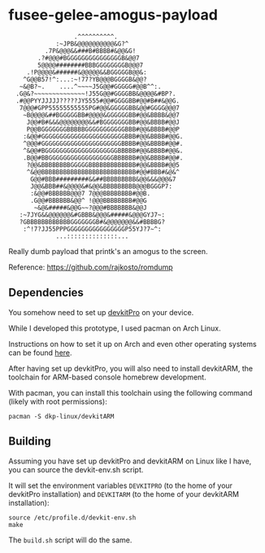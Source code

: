 # fusee-gelee-amogus-payload

```
                  .^^^^^^^^^^.
             :~JPB&@@@@@@@@@@&G?^
          .7P&@@@&&###B#BBBB#&@@&G!
        .?#@@@#BGGGGGGGGGGGGGGGB&@@7
        5@@@@########BBBGGGGGGGGB@@@7
     .!P@@@@&######&@@@@@&&BGGGGGB@@&:
    ^G@@B57!^:...:~!77?YB@@@BGGGGB&@@?
   ~&@B?~.    ....^~~~~J5G@@#GGGGG#@@B^^:.
  .G@&?~~~~~~~~~~~~~~!J55G@@#GGGGBB&@@@@&#BP?.
  .#@@PYYJJJJJ?????JY5555#@@#GGGGBB#@@#B##&@@G.
   7@@@#GPP55555555555PG#@@&GGGGGBB&@@#GGGG@@@7
    ~B@@@@&##BGGGGGBB#@@@@&GGGGGGBB#@@&BBBB&@@7
     J@@#B#&&&@@@@@@@@&&#BGGGGGGGBB#@@&BBBB#@@J
     P@@BGGGGGGGBBBBBGGGGGGGGGGGBBB#@@&BBBB#@@P
    :&@@#GGGGGGGGGGGGGGGGGGGGGGGBBB#@@&BBBB#@@G.
    ^@@@#GGGGGGGGGGGGGGGGGGGGGGBBBB#@@&BBBB#@@#.
    ^&@@#BGGGGGGGGGGGGGGGGGGGGBBBBB#@@&BBBB#@@&.
    .B@@#BBGGGGGGGGGGGGGGGGGGBBBBBB#@@&BBBB#@@#.
     ?@@&BBBBBBBBGGGGGBBBBBBBBBBBBB#@@&BBBB#@@5
     ^&@@BBBBBBBBBBBBBBBBBBBBBBBBBB#@@#BBB#&@&^
      G@@#BBB#########&&##BBBBBBBBB&@@&&&@@@&7
      J@@&BBB##&@@@@&#&@@&BBBBBBBBB@@@BGGGP7:
      :&@@#BBBBBB@@@7 7@@@BBBBBBBB#@@B.
      .G@@#BBBBBB&@@^ !@@@BBBBBBBB#@@G
       ~&@&#####&@@G~~?@@@#BBBBBBB&@@J
   :~7JYG&&@@@@@@&#GBBB&@@@&#####&@@@GYJ7~:
   ?GBBBBBBBBBBBBGGGGGGGB#&@@@@@@@&&#BBBBG?
    :^!7?JJ55PPPGGGGGGGGGGGGGGGGP55YJ?7~^:
             ...::::::::::::::...
```

Really dumb payload that printk's an amogus to the screen.

Reference: https://github.com/rajkosto/romdump

## Dependencies

You somehow need to set up [devkitPro](https://devkitpro.org/wiki/Getting_Started) on your device.

While I developed this prototype, I used pacman on Arch Linux.

Instructions on how to set it up on Arch and even other operating systems can be found [here](https://devkitpro.org/wiki/devkitPro_pacman).


After having set up devkitPro, you will also need to install devkitARM, the toolchain for ARM-based console homebrew development.

With pacman, you can install this toolchain using the following command (likely with root permissions):
```
pacman -S dkp-linux/devkitARM
```

## Building

Assuming you have set up devkitPro and devkitARM on Linux like I have, you can source the devkit-env.sh script.

It will set the environment variables `DEVKITPRO` (to the home of your devkitPro installation) and `DEVKITARM`
(to the home of your devkitARM installation):

```
source /etc/profile.d/devkit-env.sh
make
```

The `build.sh` script will do the same.

